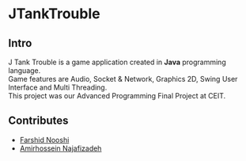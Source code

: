 # JTankTrouble


## Intro
<p>
J Tank Trouble is a game application created in <b>Java</b> programming language.<br />
Game features are Audio, Socket & Network, Graphics 2D, Swing User Interface and Multi Threading.<br />
This project was our Advanced Programming Final Project at CEIT.<br />
</p>

## Contributes
* [Farshid Nooshi](https://github.com/FarshidNooshi)
* [Amirhossein Najafizadeh](https://github.com/amirhnajafiz)
